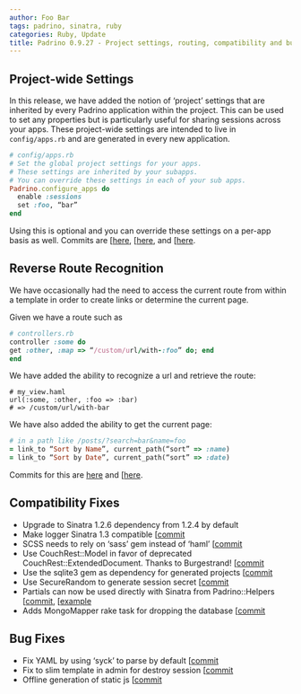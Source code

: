 ```yaml
---
author: Foo Bar
tags: padrino, sinatra, ruby
categories: Ruby, Update
title: Padrino 0.9.27 - Project settings, routing, compatibility and bug fixes
---
```


## Project-wide Settings

In this release, we have added the notion of ‘project’ settings that are inherited by every Padrino application within
the project. This can be used to set any properties but is particularly useful for sharing sessions across your apps.
These project-wide settings are intended to live in `config/apps.rb` and are generated in every new application.


```ruby
# config/apps.rb
# Set the global project settings for your apps.
# These settings are inherited by your subapps.
# You can override these settings in each of your sub apps.
Padrino.configure_apps do
  enable :sessions
  set :foo, “bar”
end
```


Using this is optional and you can override these settings on a per-app basis as well. Commits are
[[here](https://github.com/padrino/padrino-framework/commit/3b04e489ff7477ab28fbca2ded503f3efdde77f3]),
[[here](https://github.com/padrino/padrino-framework/commit/0825b6bf9ae337f5860a3a3cfe5662b646927f03]), and
[[here](https://github.com/padrino/padrino-framework/commit/99033a8a368eb9942daf6b5af174857bd38948e6]).


## Reverse Route Recognition

We have occasionally had the need to access the current route from within a template in order to create links or
determine the current page.


Given we have a route such as


```ruby
# controllers.rb
controller :some do
get :other, :map => “/custom/url/with-:foo” do; end
end
```


We have added the ability to recognize a url and retrieve the route:


```haml
# my_view.haml
url(:some, :other, :foo => :bar)
# => /custom/url/with-bar
```

We have also added the ability to get the current page:


```ruby
# in a path like /posts/?search=bar&name=foo
= link_to “Sort by Name”, current_path(“sort” => :name)
= link_to “Sort by Date”, current_path(“sort” => :date)
```


Commits for this are
[here](https://github.com/padrino/padrino-framework/commit/c0b23620e08917928fd445b27575ddae3fbfb494) and
[[here](https://github.com/padrino/padrino-framework/commit/221ae9f53fd3e9603c9acf2d22f18b08b3d00ba6]).


## Compatibility Fixes

- Upgrade to Sinatra 1.2.6 dependency from 1.2.4 by default
- Make logger Sinatra 1.3 compatible
  [[commit](https://github.com/padrino/padrino-framework/commit/1ea322e3c74d2c15fac1a67d208670f544984d9b])
- SCSS needs to rely on ‘sass’ gem instead of ‘haml’
  [[commit](https://github.com/padrino/padrino-framework/commit/a7758e62e6acdb4cd6f5e00d89595d79f4b01607])
- Use CouchRest::Model in favor of deprecated CouchRest::ExtendedDocument. Thanks to Burgestrand!
  [[commit](https://github.com/padrino/padrino-framework/commit/8fc910e7fa6dbf41f06cb5a14d97a8988ad6d699])
- Use the sqlite3 gem as dependency for generated projects
  [[commit](https://github.com/padrino/padrino-framework/commit/8e7ea0081a68bc0ffedc186f62c131835d17124d])
- Use SecureRandom to generate session secret
  [[commit](https://github.com/padrino/padrino-framework/commit/7770883d3b486342070eb159ab57ffda0f7206e5])
- Partials can now be used directly with Sinatra from Padrino::Helpers
  [[commit](https://github.com/padrino/padrino-framework/commit/0507fe3910beea2bf268d9ca746349099c35415a]),
  [[example](https://gist.github.com/956825])
- Adds MongoMapper rake task for dropping the database
  [[commit](https://github.com/padrino/padrino-framework/commit/0a9eaae1d3aff47954836bebcd5ae21f74c9a7b2])


## Bug Fixes

- Fix YAML by using ‘syck’ to parse by default
  [[commit](https://github.com/padrino/padrino-framework/commit/a3bc92488b96bc34c3ab6d34498c5ebdeef006b0])
- Fix to slim template in admin for destroy session
  [[commit](https://github.com/padrino/padrino-framework/commit/5ebf0292ca8a974910d587a7b5c2a0203eac56a6])
- Offline generation of static js
  [[commit](https://github.com/padrino/padrino-framework/commit/e2069fe19cc5c02ee27620157eedd519555adcb9])

